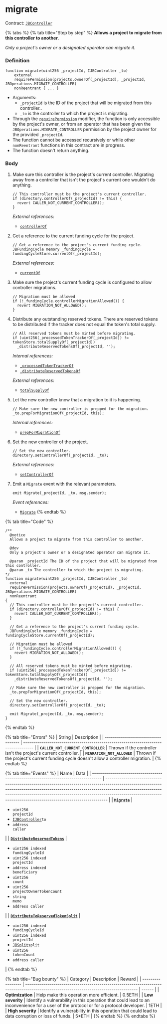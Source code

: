 # migrate

Contract: [`JBController`](../)​‌

{% tabs %}
{% tab title="Step by step" %}
**Allows a project to migrate from this controller to another.**

_Only a project's owner or a designated operator can migrate it._

### Definition

```solidity
function migrate(uint256 _projectId, IJBController _to)
    external
    requirePermission(projects.ownerOf(_projectId), _projectId, JBOperations.MIGRATE_CONTROLLER)
    nonReentrant { ... }
```

* Arguments:
  * `_projectId` is the ID of the project that will be migrated from this controller..
  * `_to` is the controller to which the project is migrating.
* Through the [`requirePermission`](../../../or-abstract/jboperatable/modifiers/requirepermission.md) modifier, the function is only accessible by the project's owner, or from an operator that has been given the `JBOperations.MIGRATE_CONTROLLER` permission by the project owner for the provided `_projectId`.
* The function cannot be accessed recursively or while other `nonReentrant` functions in this contract are in progress.
* The function doesn't return anything.

### Body

1.  Make sure this controller is the project's current controller. Migrating away from a controller that isn't the project's current one wouldn't do anything.

    ```solidity
    // This controller must be the project's current controller.
    if (directory.controllerOf(_projectId) != this) {
      revert CALLER_NOT_CURRENT_CONTROLLER();
    }
    ```

    _External references:_

    * [`controllerOf`](../../../jbdirectory/properties/controllerof.md)
2.  Get a reference to the current funding cycle for the project.

    ```solidity
    // Get a reference to the project's current funding cycle.
    JBFundingCycle memory _fundingCycle = fundingCycleStore.currentOf(_projectId);
    ```

    _External references:_

    * [`currentOf`](../../../jbfundingcyclestore/read/currentof.md)
3.  Make sure the project's current funding cycle is configured to allow controller migrations.

    ```solidity
    // Migration must be allowed
    if (!_fundingCycle.controllerMigrationAllowed()) {
      revert MIGRATION_NOT_ALLOWED();
    }
    ```
4.  Distribute any outstanding reserved tokens. There are reserved tokens to be distributed if the tracker does not equal the token's total supply.

    ```solidity
    // All reserved tokens must be minted before migrating.
    if (uint256(_processedTokenTrackerOf[_projectId]) != tokenStore.totalSupplyOf(_projectId))
      _distributeReservedTokensOf(_projectId, '');
    ```

    _Internal references:_

    * [`_processedTokenTrackerOf`](../properties/\_processedtokentrackerof.md)
    * [`_distributeReservedTokensOf`](\_distributereservedtokensof.md)

    _External references:_

    * [`totalSupplyOf`](../../../jbtokenstore/read/totalsupplyof.md)
5.  Let the new controller know that a migration to it is happening.

    ```solidity
    // Make sure the new controller is prepped for the migration.
    _to.prepForMigrationOf(_projectId, this);
    ```

    _Internal references:_

    * [`prepForMigrationOf`](prepformigrationof.md)
6.  Set the new controller of the project.

    ```solidity
    // Set the new controller.
    directory.setControllerOf(_projectId, _to);
    ```

    _External references:_

    * [`setControllerOf`](../../../jbdirectory/write/setcontrollerof.md)
7.  Emit a `Migrate` event with the relevant parameters.

    ```solidity
    emit Migrate(_projectId, _to, msg.sender);
    ```

    _Event references:_

    * [`Migrate`](../events/migrate.md)
{% endtab %}

{% tab title="Code" %}
```solidity
/** 
  @notice
  Allows a project to migrate from this controller to another.

  @dev
  Only a project's owner or a designated operator can migrate it.

  @param _projectId The ID of the project that will be migrated from this controller.
  @param _to The controller to which the project is migrating.
*/
function migrate(uint256 _projectId, IJBController _to)
  external
  requirePermission(projects.ownerOf(_projectId), _projectId, JBOperations.MIGRATE_CONTROLLER)
  nonReentrant
{
  // This controller must be the project's current controller.
  if (directory.controllerOf(_projectId) != this) {
    revert CALLER_NOT_CURRENT_CONTROLLER();
  }

  // Get a reference to the project's current funding cycle.
  JBFundingCycle memory _fundingCycle = fundingCycleStore.currentOf(_projectId);

  // Migration must be allowed
  if (!_fundingCycle.controllerMigrationAllowed()) {
    revert MIGRATION_NOT_ALLOWED();
  }

  // All reserved tokens must be minted before migrating.
  if (uint256(_processedTokenTrackerOf[_projectId]) != tokenStore.totalSupplyOf(_projectId))
    _distributeReservedTokensOf(_projectId, '');

  // Make sure the new controller is prepped for the migration.
  _to.prepForMigrationOf(_projectId, this);

  // Set the new controller.
  directory.setControllerOf(_projectId, _to);

  emit Migrate(_projectId, _to, msg.sender);
}
```
{% endtab %}

{% tab title="Errors" %}
| String                              | Description                                                                         |
| ----------------------------------- | ----------------------------------------------------------------------------------- |
| **`CALLER_NOT_CURRENT_CONTROLLER`** | Thrown if the controller isn't the project's current controller.                    |
| **`MIGRATION_NOT_ALLOWED`**         | Thrown if the project's current funding cycle doesn't allow a controller migration. |
{% endtab %}

{% tab title="Events" %}
| Name                                                                                | Data                                                                                                                                                                                                                                                                                                                      |
| ----------------------------------------------------------------------------------- | ------------------------------------------------------------------------------------------------------------------------------------------------------------------------------------------------------------------------------------------------------------------------------------------------------------------------- |
| [**`Migrate`**](../events/migrate.md)                                               | <ul><li><code>uint256 projectId</code></li><li><a href="../../../../interfaces/ijbcontroller.md"><code>IJBController</code></a><code>to</code></li><li><code>address caller</code></li></ul>                                                                                                                              |
| [**`DistributeReservedTokens`**](../events/distributereservedtokens.md)             | <ul><li><code>uint256 indexed fundingCycleId</code></li><li><code>uint256 indexed projectId</code></li><li><code>address indexed beneficiary</code></li><li><code>uint256 count</code></li><li><code>uint256 projectOwnerTokenCount</code></li><li><code>string memo</code></li><li><code>address caller</code></li></ul> |
| [**`DistributeToReservedTokenSplit`**](../events/distributetoreservedtokensplit.md) | <ul><li><code>uint256 indexed fundingCycleId</code></li><li><code>uint256 indexed projectId</code></li><li><a href="../../../../data-structures/jbsplit.md"><code>JBSplit</code></a><code>split</code></li><li><code>uint256 tokenCount</code></li><li><code>address caller</code></li></ul>                              |
{% endtab %}

{% tab title="Bug bounty" %}
| Category          | Description                                                                                                                            | Reward |
| ----------------- | -------------------------------------------------------------------------------------------------------------------------------------- | ------ |
| **Optimization**  | Help make this operation more efficient.                                                                                               | 0.5ETH |
| **Low severity**  | Identify a vulnerability in this operation that could lead to an inconvenience for a user of the protocol or for a protocol developer. | 1ETH   |
| **High severity** | Identify a vulnerability in this operation that could lead to data corruption or loss of funds.                                        | 5+ETH  |
{% endtab %}
{% endtabs %}
